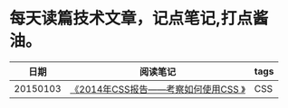 # 每天读篇技术文章，记点笔记,打点酱油。

|日期|阅读笔记|tags|
|----|--------|----|
|20150103|[《2014年CSS报告——考察如何使用CSS 》](https://github.com/paddingme/DailyReading/issues/1)| CSS|
